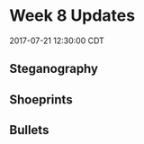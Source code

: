 Week 8 Updates
================
2017-07-21 12:30:00 CDT

Steganography
-------------

Shoeprints
----------

Bullets
-------
